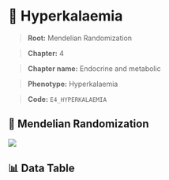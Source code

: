 # 🧪 Hyperkalaemia

> **Root:** Mendelian Randomization

> **Chapter:** 4  

> **Chapter name:** Endocrine and metabolic

> **Phenotype:** Hyperkalaemia  

> **Code:** `E4_HYPERKALAEMIA`

## 🧬 Mendelian Randomization  

<img src="/MR/Figures/Forward/E4_HYPERKALAEMIA.png"/>

## 📊 Data Table

<CsvTableMRF src="/public/MR/Data/Forward/E4_HYPERKALAEMIA.csv"/>
